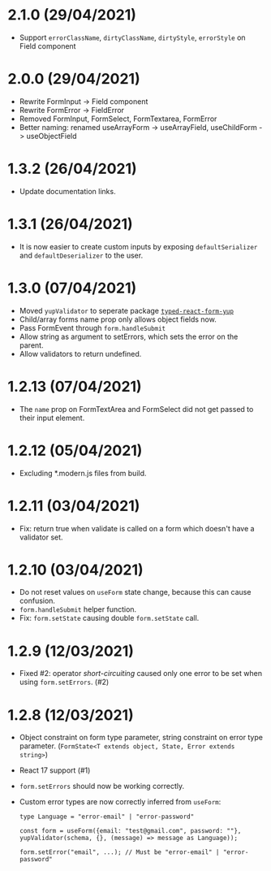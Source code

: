 # 2.1.0 (29/04/2021)

-   Support `errorClassName`, `dirtyClassName`, `dirtyStyle`, `errorStyle` on Field component

# 2.0.0 (29/04/2021)

-   Rewrite FormInput -> Field component
-   Rewrite FormError -> FieldError
-   Removed FormInput, FormSelect, FormTextarea, FormError
-   Better naming: renamed useArrayForm -> useArrayField, useChildForm -> useObjectField

# 1.3.2 (26/04/2021)

-   Update documentation links.

# 1.3.1 (26/04/2021)

-   It is now easier to create custom inputs by exposing `defaultSerializer` and `defaultDeserializer` to the user.

# 1.3.0 (07/04/2021)

-   Moved `yupValidator` to seperate package [`typed-react-form-yup`](https://www.npmjs.com/package/typed-react-form-yup)
-   Child/array forms name prop only allows object fields now.
-   Pass FormEvent through `form.handleSubmit`
-   Allow string as argument to setErrors, which sets the error on the parent.
-   Allow validators to return undefined.

# 1.2.13 (07/04/2021)

-   The `name` prop on FormTextArea and FormSelect did not get passed to their input element.

# 1.2.12 (05/04/2021)

-   Excluding \*.modern.js files from build.

# 1.2.11 (03/04/2021)

-   Fix: return true when validate is called on a form which doesn't have a validator set.

# 1.2.10 (03/04/2021)

-   Do not reset values on `useForm` state change, because this can cause confusion.
-   `form.handleSubmit` helper function.
-   Fix: `form.setState` causing double `form.setState` call.

# 1.2.9 (12/03/2021)

-   Fixed #2: operator _short-circuiting_ caused only one error to be set when using `form.setErrors`. (#2)

# 1.2.8 (12/03/2021)

-   Object constraint on form type parameter, string constraint on error type parameter. (`FormState<T extends object, State, Error extends string>`)
-   React 17 support (#1)
-   `form.setErrors` should now be working correctly.
-   Custom error types are now correctly inferred from `useForm`:

    ```
    type Language = "error-email" | "error-password"

    const form = useForm({email: "test@gmail.com", password: ""}, yupValidator(schema, {}, (message) => message as Language));

    form.setError("email", ...); // Must be "error-email" | "error-password"
    ```
